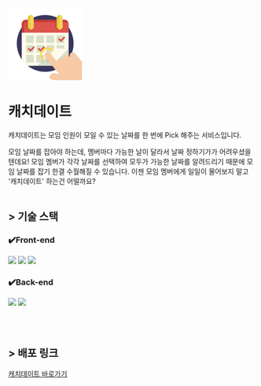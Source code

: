 <img src="/public/images/Logo.png" alt="Logo" width="150px">

# 캐치데이트

캐치데이트는 모임 인원이 모일 수 있는 날짜를 한 번에 Pick 해주는 서비스입니다.
<br>

모임 날짜를 잡아야 하는데,
멤버마다 가능한 날이 달라서 날짜 정하기가가 어려우셨을텐데요!
모임 멤버가 각각 날짜를 선택하여 모두가 가능한 날짜를 알려드리기 때문에 모임 날짜를 잡기 한결 수월해질 수 있습니다.
이젠 모임 멤버에게 일일이 물어보지 말고 '캐치데이트' 하는건 어떨까요?
<br>
<br>

## > 기술 스택

### ✔️Front-end

<p>

<img src="https://img.shields.io/badge/Next.js-000000?style=for-the-badge&logo=Next.js&logoColor=white" style="height: 30px">
<img src="https://img.shields.io/badge/typescript-blue?style=for-the-badge&logo=typescript&logoColor=white"style="height: 30px;">
<img src="https://img.shields.io/badge/Tailwind CSS-06B6D4?style=flat-square&logo=Tailwind CSS&logoColor=white"style="height: 30px;">
</p>

### ✔️Back-end

<p>
  <img src="https://img.shields.io/badge/express-000000?style=for-the-badge&logo=express&logoColor=white"style="height: 30px;">
  <img src="https://img.shields.io/badge/mongoDB-47A248?style=for-the-badge&logo=MongoDB&logoColor=white"style="height: 30px;">
  </p>

  <br>
  <br>

## > 배포 링크

<a href="https://catch-date.vercel.app/">
캐치데이트 바로가기 
</a>
